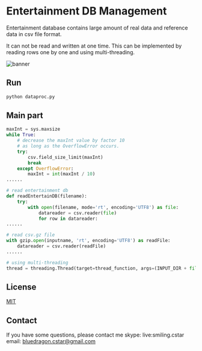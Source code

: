 # Entertainment DB Management

Entertainment database contains large amount of real data and reference data in csv file format.

It can not be read and written at one time. This can be implemented by reading rows one by one and using multi-threading.

![banner](https://https://github.com/TruePai/Entertainment-DB-Management/https://github.com/TruePai/Entertainment-DB-Management/tree/master/screenshot/1.png)

## Run

```bash
python dataproc.py
```

## Main part

```python
maxInt = sys.maxsize
while True:
    # decrease the maxInt value by factor 10
    # as long as the OverflowError occurs.
    try:
        csv.field_size_limit(maxInt)
        break
    except OverflowError:
        maxInt = int(maxInt / 10)
......

# read entertainment db
def readEntertainDB(filename):
    try:
        with open(filename, mode='rt', encoding='UTF8') as file:
            datareader = csv.reader(file)
            for row in datareader:
......

# read csv.gz file
with gzip.open(inputname, 'rt', encoding='UTF8') as readFile:
    datareader = csv.reader(readFile)
......

# using multi-threading
thread = threading.Thread(target=thread_function, args=(INPUT_DIR + file, datawriter))
```

## License
[MIT](https://choosealicense.com/licenses/mit/)

## Contact
If you have some questions, please contact me
skype: live:smiling.cstar
email: bluedragon.cstar@gmail.com